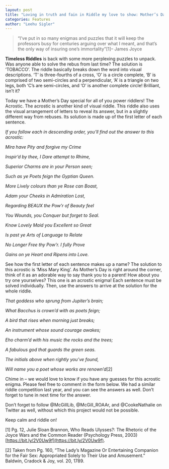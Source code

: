```yaml
---
layout: post
title: "Loving in truth and fain in Riddle my love to show: Mother’s Day Acrostics with The Riddle Project"
categories: Features
author: "Leehu Sigler"
---
```


>“I’ve put in so many enigmas and puzzles that it will keep the professors busy for centuries arguing over what I meant, and that’s the only way of insuring one’s immortality”[1]– James Joyce

**Timeless Riddles** is back with some more perplexing puzzles to unpack. Was anyone able to solve the rebus from last time? The solution is ‘TOBACCO’. The riddle basically breaks down the word into visual descriptions. ‘T’ is three-fourths of a cross, ‘O’ is a circle complete, ‘B’ is comprised of two semi-circles and a perpendicular, ‘A’ is a triangle on two legs, both ‘C’s are semi-circles, and ‘O’ is another complete circle! Brilliant, isn’t it?

Today we have a Mother’s Day special for all of you power riddlers! The Acrostic. The acrostic is another kind of visual riddle. This riddle also uses the visual arrangement of letters to reveal its answer, but in a slightly different way from rebuses. Its solution is made up of the first letter of each sentence.

*If you follow each in descending order, you’ll find out the answer to this acrostic:*

*Mira have Pity and forgive my Crime*

*Inspir’d by thee, I Dare attempt to Rhime,*

*Superior Charms are in your Person seen;*

*Such as ye Poets feign the Gyptian Queen.*

*More Lively colours than ye Rose can Boast,*

*Adam your Cheeks in Admiration Lost,*

*Regarding BEAUX the Pow’r of Beauty feel*

*You Wounds, you Conquer but forget to Seal.*

*Know Lovely Maid you Excellent so Great*

*Is past ye Arts of Language to Relate*

*No Longer Free thy Pow’r. I fully Prove*

*Gains on ye Heart and Ripens into Love.*

See how the first letter of each sentence makes up a name? The solution to this acrostic is ‘Miss Mary King’. As Mother’s Day is right around the corner, think of it as an adorable way to say thank you to a parent! How about you try one yourselves? This one is an acrostic enigma! Each sentence must be solved individually. Then, use the answers to arrive at the solution for the whole riddle.

*That goddess who sprung from Jupiter’s brain;*

*What Bacchus is crown’d with as poets feign;*

*A bird that rises when morning just breaks;*

*An instrument whose sound courage awakes;*

*Eho charm’d with his music the rocks and the trees;*

*A fabulous god that guards the green seas.*

*The initials above when rightly you’ve found,*

*Will name you a poet whose works are renown’d*[2]

Chime in – we would love to know if you have any guesses for this acrostic enigma. Please feel free to comment in the form below. We had a similar riddle competition last year, and you can see the answers as well. Don’t forget to tune in next time for the answer.

Don’t forget to follow @McGillLib, @McGill_ROAAr, and @CookeNathalie on Twitter as well, without which this project would not be possible.

Keep calm and riddle on!

[1] Pg. 12, Julie Sloan Brannon, Who Reads Ulysses?: The Rhetoric of the Joyce Wars and the Common Reader (Psychology Press, 2003) [https://bit.ly/2V0Uw9f](https://bit.ly/2V0Uw9f).

[2] Taken from Pg. 160, “The Lady’s Magazine Or Entertaining Companion for the Fair Sex: Appropriated Solely to Their Use and Amusement.” Baldwin, Cradock & Joy, vol. 20, 1789.

